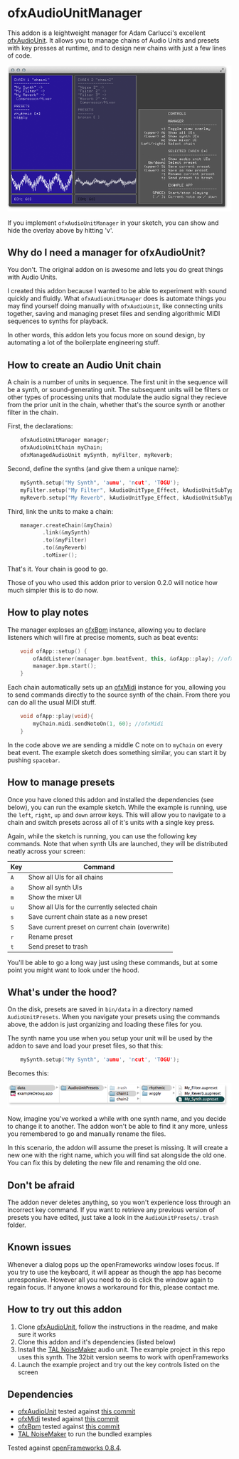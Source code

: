 ofxAudioUnitManager
===================
This addon is a leightweight manager for Adam Carlucci's excellent [ofxAudioUnit](https://github.com/admsyn/ofxAudioUnit). It allows you to manage chains of Audio Units and presets with key presses at runtime, and to design new chains with just a few lines of code.

![A screenshot of ofxAudioUnitManager](images/ofxAudioUnitManager.png)

If you implement `ofxAudioUnitManager` in your sketch, you can show and hide the overlay above by hitting 'v'.

Why do I need a manager for ofxAudioUnit?
-----------------------------------------
You don't. The original addon on is awesome and lets you do great things with Audio Units.

I created this addon because I wanted to be able to experiment with sound quickly and fluidly. What `ofxAudioUnitManager` does is automate things you may find yourself doing manually with `ofxAudioUnit`, like connecting units together, saving and managing preset files and sending algorithmic MIDI sequences to synths for playback.

In other words, this addon lets you focus more on sound design, by automating a lot of the boilerplate engineering stuff.

How to create an Audio Unit chain
---------------------------------
A chain is a number of units in sequence. The first unit in the sequence will be a synth, or sound-generating unit. The subsequent units will be filters or other types of processing units that modulate the audio signal they recieve from the prior unit in the chain, whether that's the source synth or another filter in the chain.

First, the declarations:
```cpp
    ofxAudioUnitManager manager;
    ofxAudioUnitChain myChain;
    ofxManagedAudioUnit mySynth, myFilter, myReverb;
```

Second, define the synths (and give them a unique name):
```cpp
    mySynth.setup("My Synth", 'aumu', 'ncut', 'TOGU');
    myFilter.setup("My Filter", kAudioUnitType_Effect, kAudioUnitSubType_LowPassFilter);
    myReverb.setup("My Reverb", kAudioUnitType_Effect, kAudioUnitSubType_MatrixReverb);
```

Third, link the units to make a chain:
```cpp
    manager.createChain(&myChain)
           .link(&mySynth)
           .to(&myFilter)
           .to(&myReverb)
           .toMixer();
```

That's it. Your chain is good to go.

Those of you who used this addon prior to version 0.2.0 will notice how much simpler this is to do now.

How to play notes
-----------------
The manager exploses an [ofxBpm](https://github.com/mirrorboy714/ofxBpm) instance, allowing you to declare listeners which will fire at precise moments, such as beat events:

```cpp
    void ofApp::setup() {
        ofAddListener(manager.bpm.beatEvent, this, &ofApp::play); //ofxBpm
        manager.bpm.start();
    }
```

Each chain automatically sets up an [ofxMidi](https://github.com/danomatika/ofxMidi) instance for you, allowing you to send commands directly to the source synth of the chain. From there you can do all the usual MIDI stuff.

```cpp
    void ofApp::play(void){
        myChain.midi.sendNoteOn(1, 60); //ofxMidi
    }
```

In the code above we are sending a middle C note on to `myChain` on every beat event. The example sketch does something similar, you can start it by pushing `spacebar`.

How to manage presets
---------------------
Once you have cloned this addon and installed the dependencies (see below), you can run the example sketch. While the example is running, use the `left`, `right`, `up` and `down` arrow keys. This will allow you to navigate to a chain and switch presets across all of it's units with a single key press.

Again, while the sketch is running, you can use the following key commands. Note that when synth UIs are launched, they will be distributed neatly across your screen:

Key | Command
--- | -------
`A` | Show all UIs for all chains
`a` | Show all synth UIs
`m` | Show the mixer UI
`u` | Show all UIs for the currently selected chain
`s` | Save current chain state as a new preset
`S` | Save current preset on current chain (overwrite)
`r` | Rename preset
`t` | Send preset to trash

You'll be able to go a long way just using these commands, but at some point you might want to look under the hood.

What's under the hood?
----------------------
On the disk, presets are saved in `bin/data` in a directory named `AudioUnitPresets`. When you navigate your presets using the commands above, the addon is just organizing and loading these files for you.

The synth name you use when you setup your unit will be used by the addon to save and load your preset files, so that this:

```cpp
    mySynth.setup("My Synth", 'aumu', 'ncut', 'TOGU');
```

Becomes this:

![How the filesystem is organised](images/finder.png)

Now, imagine you've worked a while with one synth name, and you decide to change it to another. The addon won't be able to find it any more, unless you remembered to go and manually rename the files.

In this scenario, the addon will assume the preset is missing. It will create a new one with the right name, which you will find sat alongside the old one. You can fix this by deleting the new file and renaming the old one.

Don't be afraid
---------------

The addon never deletes anything, so you won't experience loss through an incorrect key command. If you want to retrieve any previous version of presets you have edited, just take a look in the `AudioUnitPresets/.trash` folder.

Known issues
------------
Whenever a dialog pops up the openFrameworks window loses focus. If you try to use the keyboard, it will appear as though the app has become unresponsive. However all you need to do is click the window again to regain focus. If anyone knows a workaround for this, please contact me.

How to try out this addon
-------------------------
1. Clone [ofxAudioUnit](https://github.com/admsyn/ofxAudioUnit), follow the instructions in the readme, and make sure it works
2. Clone this addon and it's dependencies (listed below)
3. Install the [TAL NoiseMaker](http://kunz.corrupt.ch/products/tal-noisemaker) audio unit. The example project in this repo uses this synth. The 32bit version seems to work with openFrameworks
3. Launch the example project and try out the key controls listed on the screen

Dependencies
------------
- [ofxAudioUnit](https://github.com/admsyn/ofxAudioUnit) tested against [this commit](https://github.com/admsyn/ofxAudioUnit/commit/edbef0e6d181bff21e9c61d0f398d64650af34aa)
- [ofxMidi](https://github.com/danomatika/ofxMidi) tested against [this commit](https://github.com/danomatika/ofxMidi/commit/0a50653021f0c1e13a88e36b130928800b9ae9d8)
- [ofxBpm](https://github.com/mirrorboy714/ofxBpm) tested against [this commit](https://github.com/mirrorboy714/ofxBpm/commit/0a958858b86810b49469f5af6c00b55c64c2bdac)
- [TAL NoiseMaker](http://kunz.corrupt.ch/products/tal-noisemaker) to run the bundled examples

Tested against [openFrameworks 0.8.4](http://openframeworks.cc/download/).